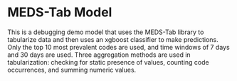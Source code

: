 # MEDS-Tab Model

This is a debugging demo model that uses the MEDS-Tab library to tabularize data and then uses an xgboost classifier to make
predictions. Only the top 10 most prevalent codes are used, and time windows of 7 days and 30 days are used. Three aggregation methods are used in tabularization: checking for static presence of values, counting code occurrences, and summing numeric values.
